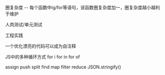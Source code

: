 

圈复杂度 -- 每个函数中ig/for等语句，该函数圈复杂度加一，圈复杂度越小越利于维护

人肉测试/单元测试

工程实践

一个优化漂亮的代码可以成为自注释

JS中的多种循环方式
for i
for in
for of

assign
push
split
find
map
filter
reduce
JSON.stringify()